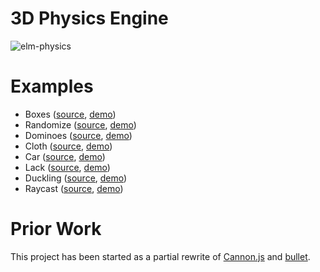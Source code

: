 # 3D Physics Engine

![elm-physics](https://raw.githubusercontent.com/w0rm/elm-physics/master/elm-physics.gif)

# Examples

* Boxes ([source](https://github.com/w0rm/elm-physics/tree/master/examples/Boxes.elm), [demo](https://unsoundscapes.com/elm-physics/examples/boxes/))
* Randomize ([source](https://github.com/w0rm/elm-physics/tree/master/examples/Randomize.elm), [demo](https://unsoundscapes.com/elm-physics/examples/randomize/))
* Dominoes ([source](https://github.com/w0rm/elm-physics/tree/master/examples/Dominoes.elm), [demo](https://unsoundscapes.com/elm-physics/examples/dominoes/))
* Cloth ([source](https://github.com/w0rm/elm-physics/tree/master/examples/Cloth.elm), [demo](https://unsoundscapes.com/elm-physics/examples/cloth/))
* Car ([source](https://github.com/w0rm/elm-physics/tree/master/examples/Car.elm), [demo](https://unsoundscapes.com/elm-physics/examples/car/))
* Lack ([source](https://github.com/w0rm/elm-physics/tree/master/examples/Lack.elm), [demo](https://unsoundscapes.com/elm-physics/examples/lack/))
* Duckling ([source](https://github.com/w0rm/elm-physics/tree/master/examples/Duckling.elm), [demo](https://unsoundscapes.com/elm-physics/examples/duckling/))
* Raycast ([source](https://github.com/w0rm/elm-physics/tree/master/examples/Raycast.elm), [demo](https://unsoundscapes.com/elm-physics/examples/raycast/))

# Prior Work

This project has been started as a partial rewrite of [Cannon.js](https://github.com/schteppe/cannon.js) and [bullet](https://github.com/bulletphysics/bullet3).
